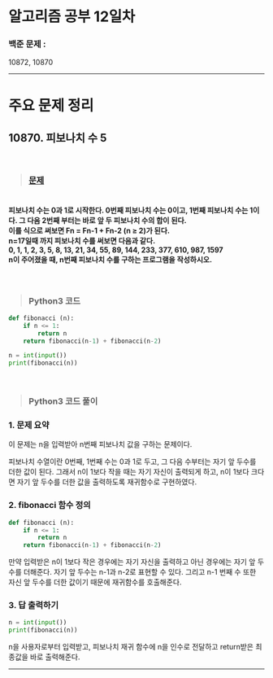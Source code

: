 # 알고리즘 공부 12일차

### 백준 문제 :

10872, 10870

---

# 주요 문제 정리

## 10870. 피보나치 수 5

<br/>

> ### [문제](https://www.acmicpc.net/problem/10870)

#### <br/>피보나치 수는 0과 1로 시작한다. 0번째 피보나치 수는 0이고, 1번째 피보나치 수는 1이다. 그 다음 2번째 부터는 바로 앞 두 피보나치 수의 합이 된다.<br/>이를 식으로 써보면 Fn = Fn-1 + Fn-2 (n ≥ 2)가 된다.<br/>n=17일때 까지 피보나치 수를 써보면 다음과 같다.<br/>0, 1, 1, 2, 3, 5, 8, 13, 21, 34, 55, 89, 144, 233, 377, 610, 987, 1597<br/>n이 주어졌을 때, n번째 피보나치 수를 구하는 프로그램을 작성하시오.

<br/>

> ### Python3 코드

```python
def fibonacci (n):
    if n <= 1:
        return n
    return fibonacci(n-1) + fibonacci(n-2)

n = int(input())
print(fibonacci(n))
```

<br/>

> ### Python3 코드 풀이

### 1. 문제 요약

이 문제는 n을 입력받아 n번째 피보나치 값을 구하는 문제이다.
<br/>

피보나치 수열이란 0번째, 1번째 수는 0과 1로 두고, 그 다음 수부터는 자기 앞 두수를 더한 값이 된다. 그래서 n이 1보다 작을 때는 자기 자신이 출력되게 하고, n이 1보다 크다면 자기 앞 두수를 더한 값을 출력하도록 재귀함수로 구현하였다.

### 2. fibonacci 함수 정의

```python
def fibonacci (n):
    if n <= 1:
        return n
    return fibonacci(n-1) + fibonacci(n-2)
```

만약 입력받은 n이 1보다 작은 경우에는 자기 자신을 출력하고 아닌 경우에는 자기 앞 두 수를 더해준다. 자기 앞 두수는 n-1과 n-2로 표현할 수 있다. 그리고 n-1 번째 수 또한 자신 앞 두수를 더한 값이기 때문에 재귀함수를 호출해준다.

### 3. 답 출력하기

```python
n = int(input())
print(fibonacci(n))
```

n을 사용자로부터 입력받고, 피보나치 재귀 함수에 n을 인수로 전달하고 return받은 최종값을 바로 출력해준다.

---
